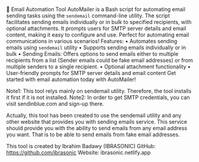 📧 Email Automation Tool
AutoMailer is a Bash script for automating email sending tasks using the `sendemail` command-line utility. The script facilitates sending emails individually or in bulk to specified recipients, with optional attachments. It prompts users for SMTP server details and email content, making it easy to configure and use. Perfect for automating email communications in various scenarios!
Features:
• Automates sending emails using `sendemail` utility
• Supports sending emails individually or in bulk
• Sending Emails: Offers options to send emails either to multiple recipients from a list (Sender emails could be fake email addresses) or from multiple senders to a single recipient.
• Optional attachment functionality
• User-friendly prompts for SMTP server details and email content
Get started with email automation today with AutoMailer!

Note1: This tool relys mainly on sendemail utility. Therefore, the tool installs it first if it is not installed.
Note2: In order to get SMTP credentials, you can visit sendinblue.com and sign-up there.

Actually, this tool has been created to use the  sendemail utility and any other website that provides you with sending emails service. This service should provide you with the ability to send emails from any email address you want. That is to be able to send emails from fake email addresses.    

This tool is created by Ibrahim Badawy (IBRASONIC)
GitHub: https://github.com/ibrasonic
Website: ibrasonic.netlify.app

